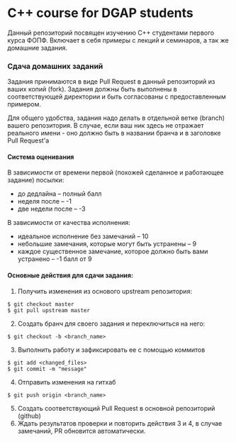 # C++ course for DGAP students

Данный репозиторий посвящен изучению C++ студентами первого курса ФОПФ. Включает в себя примеры с лекций и семинаров, а так же домашние задания.

### Сдача домашних заданий

Задания принимаются в виде Pull Request в данный репозиторий из ваших копий (fork). Задания должны быть выполнены в соответствующей директории и быть согласованы с предоставленным примером. 

Для общего удобства, задания надо делать в отдельной ветке (branch) вашего репозитория. В случае, если ваш ник здесь не отражает реального имени - оно должно быть в названии бранча и в заголовке Pull Request'a

#### Система оценивания

В зависимости от времени первой (похожей сделанное и работающее задание) посылки:
* до дедлайна – полный балл
* неделя после – -1
* две недели после – -3

В зависимости от качества исполнения:
* идеальное исполнение без замечаний – 10
* небольшие замечания, которые могут быть устранены – 9
* каждое существенное замечание, которое должно быть вами устранено – -1 балл от 9

#### Основные действия для сдачи задания:

1. Получить изменения из основого upstream репозитория:
  ```
  $ git checkout master
  $ git pull upstream master
  ```
2. Создать бранч для своего задания и переключиться на него:
  ```
$ git checkout -b <branch_name>
  ```
3. Выполнить работу и зафиксировать ее с помощью коммитов
  ```
$ git add <changed_files>
$ git commit -m "message"
  ```
4. Отправить изменения на гитхаб
  ```
$ git push origin <branch_name>
  ```
5. Создать соответствующий Pull Request  в основной репозиторий (github)
6. Ждать результатов проверки и повторить действия 3 и 4, в случае замечаний, PR обновится автоматически.

